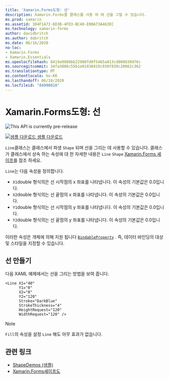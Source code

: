 ```yaml
---
title: 'Xamarin.Forms도형: 선'
description: Xamarin.Forms줄 클래스를 사용 하 여 선을 그릴 수 있습니다.
ms.prod: xamarin
ms.assetid: 384F1A72-6D3B-4FD3-BC40-E00A73A463EC
ms.technology: xamarin-forms
author: davidbritch
ms.author: dabritch
ms.date: 06/16/2020
no-loc:
- Xamarin.Forms
- Xamarin.Essentials
ms.openlocfilehash: 8419a9880bb22980fd0f5465a813cd000838976c
ms.sourcegitcommit: 34fa3086c55b1e01838419c930f839c20662c362
ms.translationtype: MT
ms.contentlocale: ko-KR
ms.lasthandoff: 06/18/2020
ms.locfileid: "84990818"
---
```

# <a name="xamarinforms-shapes-line"></a>Xamarin.Forms도형: 선

![](~/media/shared/preview.png "This API is currently pre-release")

[![샘플 다운로드](~/media/shared/download.png) 샘플 다운로드](https://docs.microsoft.com/samples/xamarin/xamarin-forms-samples/userinterface-shapesdemos/)

`Line`클래스는 클래스에서 파생 `Shape` 되며 선을 그리는 데 사용할 수 있습니다. 클래스가 클래스에서 상속 하는 속성에 대 한 자세한 내용은 `Line` `Shape` [ Xamarin.Forms 셰이프](index.md)를 참조 하세요.

`Line`는 다음 속성을 정의합니다.

- `X1`double 형식의은 선 시작점의 x 좌표를 나타냅니다. 이 속성의 기본값은 0.0입니다.
- `X2`double 형식의는 선 끝점의 x 좌표를 나타냅니다. 이 속성의 기본값은 0.0입니다.
- `Y1`double 형식의는 선 시작점의 y 좌표를 나타냅니다. 이 속성의 기본값은 0.0입니다.
- `Y2`double 형식의는 선 끝점의 y 좌표를 나타냅니다. 이 속성의 기본값은 0.0입니다.

이러한 속성은 개체에 의해 지원 됩니다 [`BindableProperty`](xref:Xamarin.Forms.BindableProperty) . 즉, 데이터 바인딩의 대상 및 스타일을 지정할 수 있습니다.

## <a name="create-a-line"></a>선 만들기

다음 XAML 예제에서는 선을 그리는 방법을 보여 줍니다.

```xaml
<Line X1="40"
      Y1="0"
      X2="0"
      Y2="120"
      Stroke="DarkBlue"
      StrokeThickness="4"
      HeightRequest="120"
      WidthRequest="120" />
```

> [!NOTE]
> `Fill`의 속성을 설정 `Line` 해도 아무 효과가 없습니다.

## <a name="related-links"></a>관련 링크

- [ShapeDemos (샘플)](https://docs.microsoft.com/samples/xamarin/xamarin-forms-samples/userinterface-shapesdemos/)
- [Xamarin.Forms셰이프도](index.md)
